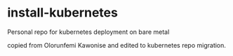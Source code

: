 # install-kubernetes
Personal repo for kubernetes deployment on bare metal

copied from Olorunfemi Kawonise and edited to kubernetes repo migration.


